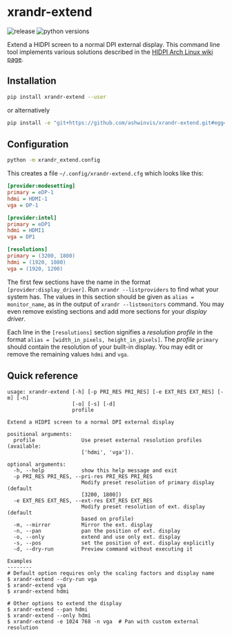 # xrandr-extend

![release](https://img.shields.io/pypi/v/xrandr-extend.svg)
![python versions](https://img.shields.io/pypi/pyversions/xrandr-extend.svg)

Extend a HIDPI screen to a normal DPI external display. This command line tool
implements various solutions described in the [HIDPI Arch Linux wiki
page](https://wiki.archlinux.org/index.php/HiDPI#Multiple_displays).


## Installation

```sh
pip install xrandr-extend --user
```
or alternatively

```sh
pip install -e "git+https://github.com/ashwinvis/xrandr-extend.git#egg=xrandr_extend" --user
```

## Configuration
```sh
python -m xrandr_extend.config
```
This creates a file `~/.config/xrandr-extend.cfg` which looks like this:

```ini
[provider:modesetting]
primary = eDP-1
hdmi = HDMI-1
vga = DP-1

[provider:intel]
primary = eDP1
hdmi = HDMI1
vga = DP1

[resolutions]
primary = (3200, 1800)
hdmi = (1920, 1080)
vga = (1920, 1200)

```

The first few sections have the name in the format `[provider:display_driver]`.
Run `xrandr --listproviders` to find what your system has. The values in this
section should be given as `alias = monitor_name`, as in the output of
`xrandr --listmonitors` command. You may even remove existing sections and 
add more sections for your *display driver*.

Each line in the `[resolutions]` section signifies a *resolution profile* in
the format `alias = [width_in_pixels, height_in_pixels]`.  The *profile*
`primary` should contain the resolution of your built-in display.  You may edit
or remove the remaining values `hdmi` and `vga`.

## Quick reference

```console
usage: xrandr-extend [-h] [-p PRI_RES PRI_RES] [-e EXT_RES EXT_RES] [-m] [-n]
                     [-o] [-s] [-d]
                     profile

Extend a HIDPI screen to a normal DPI external display

positional arguments:
  profile               Use preset external resolution profiles (available:
                        ['hdmi', 'vga']).

optional arguments:
  -h, --help            show this help message and exit
  -p PRI_RES PRI_RES, --pri-res PRI_RES PRI_RES
                        Modify preset resolution of primary display (default
                        [3200, 1800])
  -e EXT_RES EXT_RES, --ext-res EXT_RES EXT_RES
                        Modify preset resolution of ext. display (default
                        based on profile)
  -m, --mirror          Mirror the ext. display
  -n, --pan             pan the position of ext. display
  -o, --only            extend and use only ext. display
  -s, --pos             set the position of ext. display explicitly
  -d, --dry-run         Preview command without executing it

Examples
--------
# Default option requires only the scaling factors and display name
$ xrandr-extend --dry-run vga
$ xrandr-extend vga
$ xrandr-extend hdmi

# Other options to extend the display
$ xrandr-extend --pan hdmi
$ xrandr-extend --only hdmi
$ xrandr-extend -e 1024 768 -n vga  # Pan with custom external resolution
```
